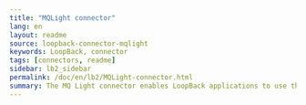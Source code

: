 ```yaml
---
title: "MQLight connector"
lang: en
layout: readme
source: loopback-connector-mqlight
keywords: LoopBack, connector
tags: [connectors, readme]
sidebar: lb2_sidebar
permalink: /doc/en/lb2/MQLight-connector.html
summary: The MQ Light connector enables LoopBack applications to use the MQ Light messaging API.
---
```

